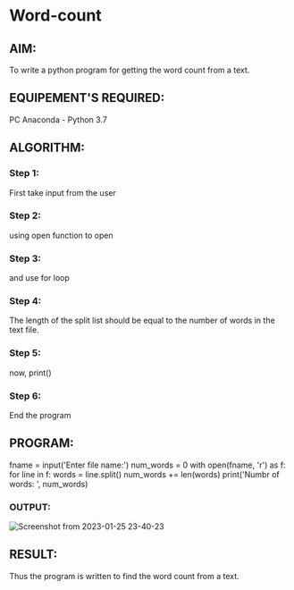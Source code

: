 # Word-count
## AIM:
To write a python program for getting the word count from a text.
## EQUIPEMENT'S REQUIRED: 
PC
Anaconda - Python 3.7
## ALGORITHM: 
### Step 1:

First take input from the user

### Step 2: 

 using open function to open
### Step 3: 

and use for loop

### Step 4:

The length of the split list should be equal to the number of words in the text file.

### Step 5: 

now, print()

### Step 6:

End the program


## PROGRAM:

fname = input('Enter file name:') 
num_words = 0
with open(fname, 'r') as f:
    for line in f:
        words = line.split()
        num_words += len(words)
print('Numbr of words: ', num_words)

### OUTPUT:

![Screenshot from 2023-01-25 23-40-23](https://user-images.githubusercontent.com/118749665/214647450-01f2fbee-fa4b-41b9-af2a-e5a5d4de23d2.png)


## RESULT:
Thus the program is written to find the word count from a text.
